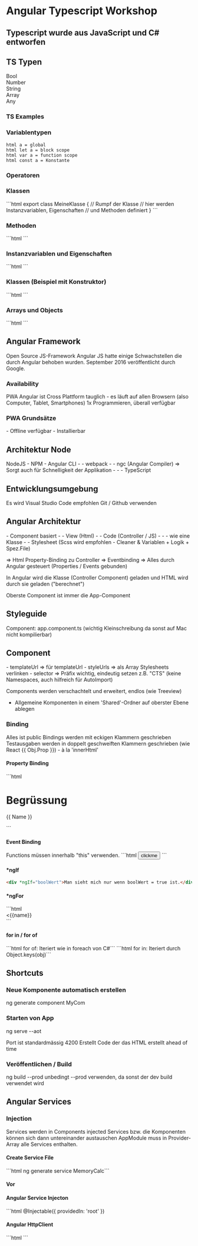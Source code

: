 <h1>Angular Typescript Workshop</h1>

<h2>Typescript wurde aus JavaScript und C# entworfen</h2>


<h2>TS Typen</h2>
Bool<br/>
Number<br/>
String<br/>
Array<br/>
Any

<h3>TS Examples</h3>


<h3>Variablentypen</h3>

```html a = global```</br>
```html let a = block scope```</br>
```html var a = function scope```</br>
```html const a = Konstante```</br>


<h3>Operatoren</h3>

<h3>Klassen</h3>
```html 
export class MeineKlasse {
    // Rumpf der Klasse
    // hier werden Instanzvariablen, Eigenschaften
    // und Methoden definiert
}
```

<h3>Methoden</h3>
```html ```

<h3>Instanzvariablen und Eigenschaften</h3>
```html ```

<h3>Klassen (Beispiel mit Konstruktor)</h3>
```html ```


<h3>Arrays und Objects</h3>
```html ```


<h2>Angular Framework</h2>
Open Source JS-Framework
Angular JS hatte einige Schwachstellen die durch Angular behoben wurden.
September 2016 veröffentlicht durch Google.

<h3>Availability</h3>
PWA
Angular ist Cross Plattform tauglich - es läuft auf allen Browsern (also Computer, Tablet, Smartphones)
1x Programmieren, überall verfügbar

<h3>PWA Grundsätze</h3>
- Offline verfügbar
- Installierbar




<h2>Architektur Node</h2>
NodeJS
- NPM
- Angular CLI
- - webpack
- - ngc (Angular Compiler) => Sorgt auch für Schnelligkeit der Applikation
- - - TypeScript 

<h2>Entwicklungsumgebung</h2>
Es wird Visual Studio Code empfohlen
Git / Github verwenden


<h2>Angular Architektur</h2>
- Component basiert
- - View (Html)
- - Code (Controller / JS)
- - - wie eine Klasse
- - Stylesheet (Scss wird empfohlen - Cleaner & Variablen + Logik + Spez.File)

=> Html Property-Binding zu Controller
=> Eventbinding
=> Alles durch Angular gesteuert (Properties / Events gebunden)

In Angular wird die Klasse (Controller Component) geladen und HTML wird durch sie geladen ("berechnet")

Oberste Component ist immer die App-Component

<h2>Styleguide</h2>
Component: app.component.ts (wichtig Kleinschreibung da sonst auf Mac nicht kompilierbar)

<h2>Component</h2>
- templateUrl => für templateUrl
- styleUrls => als Array Stylesheets verlinken
- selector => Präfix wichtig, eindeutig setzen z.B. "CTS" (keine Namespaces, auch hilfreich für AutoImport)

Components werden verschachtelt und erweitert, endlos (wie Treeview)
- Allgemeine Komponenten in einem 'Shared'-Ordner auf oberster Ebene ablegen

<h3>Binding</h3>
Alles ist public
Bindings werden mit eckigen Klammern geschrieben
Testausgaben werden in doppelt geschweiften Klammern geschrieben (wie React {{ Obj.Prop }}) - à la 'innerHtml'


<h4>Property Binding</h4>
```html 
<h1>Begrüssung</h1>
<p [title]="titletext">
    {{ Name }}
</p>
```


<h4>Event Binding</h4>
Functions müssen innerhalb <bold>"this"</bold> verwenden.
```html 
<button type="button" (click)="changeNameClick()">clickme</button>
```

<h4>*ngIf</h4>

```html
<div *ngIf="boolWert">Man sieht mich nur wenn boolWert = true ist.</div>
```


<h4>*ngFor</h4>
```html 
<div *ngFor="let name of namenArray"><{{name}}<div>
```


<h4>for in / for of</h4>
```html for of: Iteriert wie in foreach von C#```
```html for in: Iteriert durch Object.keys(obj)```

<h2>Shortcuts</h2>

<h3>Neue Komponente automatisch erstellen</h3>
ng generate component MyCom

<h3>Starten von App</h3>
ng serve --aot

<desc>Port ist standardmässig 4200</desc>
<desc>Erstellt Code der das HTML erstellt ahead of time</desc>

<h3>Veröffentlichen / Build</h3>
ng build --prod
<desc>unbedingt --prod verwenden, da sonst der dev build verwendet wird</desc>



<h2>Angular Services</h2>

<h3>Injection</h3>
Services werden in Components injected
Services bzw. die Komponenten können sich dann untereinander austauschen
AppModule muss in Provider-Array alle Services enthalten.

<h4>Create Service File</h4>
```html ng generate service MemoryCalc```

<h4>Vor  </h4>

<h4>Angular Service Injecton</h4>
```html @Injectable({ providedIn: 'root' })

<h4>Angular HttpClient</h4>
```html ```
